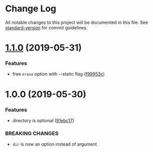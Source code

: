 # Change Log

All notable changes to this project will be documented in this file. See [standard-version](https://github.com/conventional-changelog/standard-version) for commit guidelines.

<a name="1.1.0"></a>
# [1.1.0](https://github.com/mondora/azure-cdn-cli/compare/v1.0.1...v1.1.0) (2019-05-31)


### Features

* free `erase` option with --static flag ([f99953c](https://github.com/mondora/azure-cdn-cli/commit/f99953c))



<a name="1.0.0"></a>
# 1.0.0 (2019-05-30)


### Features

* directory is optional ([91ebc17](https://github.com/mondora/azure-cdn-cli/commit/91ebc17))


### BREAKING CHANGES

* `dir` is now an option instead of argument
